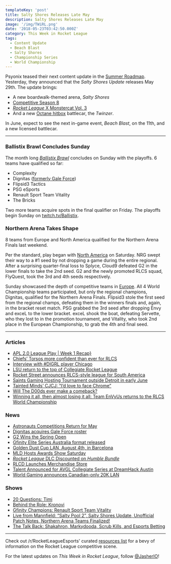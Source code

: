 ```yaml
---
templateKey: 'post'
title: Salty Shores Releases Late May
description: Salty Shores Releases Late May
image: '/img/TWiRL.png'
date: '2018-05-23T03:42:50.000Z'
category: This Week in Rocket League
tags:
  - Content Update
  - Beach Blast
  - Salty Shores
  - Championship Series
  - World Championship
---
```


Psyonix teased their next content update in the [Summer Roadmap](https://www.rocketleague.com/news/rocket-league-roadmap-summer-2018/). Yesterday, they announced that the *Salty Shores Update* releases May 29th. The update brings: 

* A new boardwalk-themed arena, *Salty Shores*
* [Competitive Season 8](https://www.rocketleague.com/news/season-7-rewards-preview-season-8-details/)
* [*Rocket League* X Monstercat Vol. 3](https://twitter.com/Monstercat/status/993912208814784512)
* And a new [Octane hitbox](https://twitter.com/RocketLeague/status/998960756027674625) battlecar, the *Twinzer*.

In June, expect to see the next in-game event, *Beach Blast*, on the 11th, and a new licensed battlecar. 

---

### Ballistix Brawl Concludes Sunday

The month long [*Ballistix Brawl*](https://smash.gg/tournament/ballistix-brawl-rocket-league/events) concludes on Sunday with the playoffs. 6 teams have qualified so far: 

* Complexity
* Dignitas ([formerly Gale Force](https://twitter.com/TeamDignitas/status/998945908225081345))
* Flipsid3 Tactics
* PSG eSports
* Renault Sport Team Vitality
* The Bricks

Two more teams acquire spots in the final qualifier on Friday. The playoffs begin Sunday on [twitch.tv/Ballistix](https://twitch.tv/Ballistix).

### Northern Arena Takes Shape

8 teams from Europe and North America qualified for the Northern Arena Finals last weekend. 

Per the standard, play began with [North America](https://www.reddit.com/r/RocketLeagueEsports/comments/8klxma/narli_2_na_regionals_informationmatch_thread/) on Saturday. NRG swept their way to a #1 seed by not dropping a game during the entire regional. After a surprising quarter-final loss to Splyce, Cloud9 defeated G2 in the lower finals to take the 2nd seed. G2 and the newly promoted RLCS squad, FlyQuest, took the 3rd and 4th seeds respectively. 

Sunday showcased the depth of competitive teams in [Europe](https://www.reddit.com/r/RocketLeagueEsports/comments/8kt2np/narli_2_eu_regionals_informationmatch_thread/). All 4 World Championship teams participated, but only the regional champions, Dignitas, qualified for the Northern Arena Finals. Flipsid3 stole the first seed from the regional champs, defeating them in the winners finals and, again, in the bracket reset match. PSG grabbed the 3rd seed after dropping Envy and exceL to the lower bracket. exceL shook the boat, defeating Servette, who they lost to in the promotion tournament, and Vitality, who took 2nd place in the European Championship, to grab the 4th and final seed. 

---

### Articles

* [APL 2.0 League Play | Week 1 Recap}](http://1neesports.com/articles/news/rocket-league/17/apl-2.0-league-play-week-1-recap)
* [Chiefs’ Torsos more confident than ever for RLCS](https://armchairallamericans.com/chiefs-torsos-more-confident-than-ever-for-rlcs/)
* [Interview with #DIGRL player Chicago](http://team-dignitas.net/articles/news/rocket-league/12488/interview-with-digrl-player-chicago)
* [LSU return to the top of Collegiate Rocket League](https://armchairallamericans.com/lsu-return-to-the-top-of-collegiate-rocket-league/)
* [Rocket Street announces RLCS-style league for South America](https://www.rocketstreet.gg/register)
* [Saints Gaming Hosting Tournament outside Detroit in early June](https://smash.gg/tournament/saints-gaming-live-2018/details)
* [Tainted Minds’ CJCJ: “I’d love to face Chrome”](http://rocketeers.gg/interview-tainted-minds-cjcj-rlcs-finals-oce-region-london/)
* [Will The D00ds ever make a comeback?](http://rocketeers.gg/interview-with-joro-the-d00ds-comeback-rlrs-rlrs/)
* [Winning it all, then almost losing it all: Team EnVyUs returns to the RLCS World Championship](http://rocketeers.gg/team-envyus-rocket-league-interview/)

### News

* [Astronauts Competitions Return for May](https://twitter.com/TeamBeyondnet/status/997211207823224834)
* [Dignitas acquires Gale Force roster](https://twitter.com/TeamDignitas/status/998945908225081345)
* [G2 Wins the Spring Open](https://worldgaming.com/events/RocketLeagueCC/?utm_source=twitter&utm_campaign=rocketleaguecc&utm_content=cisco)
* [Gfinity Elite Series Australia format released](https://octane.gg/news/gfinity-elite-series-australia-format-released/)
* [Golden Dust Cup LAN, August 4th, in Barcelona](https://twitter.com/GoldenDustCup/status/999046249859944448)
* [MLD Hosts Awards Show Saturday](https://twitter.com/MLDoubles/status/998690612865101831)
* [*Rocket League* DLC Discounted on *Humble Bundle*](https://twitter.com/humble/status/999071216676810759)
* [RLCD Launches Merchandise Store](https://twitter.com/CoachingDiscord/status/997500665403502592)
* [Talent Announced for AVGL Collegiate Series at DreamHack Austin](https://twitter.com/AVGLofficial/status/997641753753767937)
* [World Gaming announces Canadian-only 20K LAN](https://worldgaming.com/events/RocketLeagueCC/)

### Shows

* [20 Questions: Timi](https://www.youtube.com/watch?v=cSdlg36Gyew)
* [Behind the Role: Kronovi](https://www.youtube.com/watch?v=_cGvjsbdrjA)
* [Gfinity Champions: Renault Sport Team Vitality](https://www.youtube.com/watch?v=QBVtV4545JQ)
* [Live from Mannfield: “Salty Pool 2”, Salty Shores Update, Unofficial Patch Notes, Northern Arena Teams Finalized!](http://www.lfmannfield.com/episodes/2018/5/22/ep-112-salty-pool-2-salty-shores-update-unofficial-patch-notes-northern-arena-teams-finalized)
* [The Talk Back: Shakahron, Markydooda, Scrub Kills, and Esports Betting](https://www.youtube.com/watch?v=T9HtZnaB09E)

---

Check out /r/RocketLeagueEsports' curated [resources list](https://www.reddit.com/r/RocketLeagueEsports/wiki/links) for a bevy of information on the Rocket League competitive scene.

For the latest updates on *This Week in Rocket League*, follow [@JasherIO](https://twitter.com/JasherIO)! 